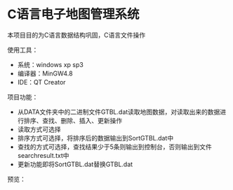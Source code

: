﻿# C语言电子地图管理系统
本项目目的为C语言数据结构巩固，C语言文件操作

使用工具：
- 系统：windows xp sp3
- 编译器：MinGW4.8
- IDE：QT Creator

项目功能：
- 从DATA文件夹中的二进制文件GTBL.dat读取地图数据，对读取出来的数据进行排序、查找、删除、插入、更新操作
- 读取方式可选择
- 排序方式可选择，将排序后的数据输出到SortGTBL.dat中
- 查找的方式可选择，查找结果少于5条则输出到控制台，否则输出到文件searchresult.txt中
- 更新功能即将SortGTBL.dat替换GTBL.dat

预览：




